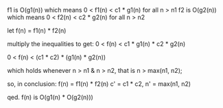  f1 is O(g1(n)) which means 0 < f1(n) < c1 * g1(n) for all n > n1
 f2 is O(g2(n)) which means 0 < f2(n) < c2 * g2(n) for all n > n2

let f(n) = f1(n) * f2(n)

multiply the inequalities to get:
0 < f(n) < c1 * g1(n) * c2 * g2(n)

0 < f(n) < (c1 * c2) * (g1(n) * g2(n))

which holds whenever n > n1 & n > n2, that is n > max(n1, n2);

so, in conclusion:
f(n) = f1(n) * f2(n)
c' = c1 * c2,
n' = max(n1, n2)

qed. f(n) is O(g1(n) * O(g2(n)))
